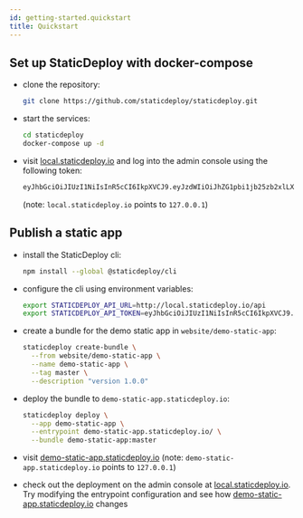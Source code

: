 ```yaml
---
id: getting-started.quickstart
title: Quickstart
---
```


## Set up StaticDeploy with docker-compose

* clone the repository:

  ```sh
  git clone https://github.com/staticdeploy/staticdeploy.git
  ```

* start the services:

  ```sh
  cd staticdeploy
  docker-compose up -d
  ```

* visit [local.staticdeploy.io](http://local.staticdeploy.io) and log into the
  admin console using the following token:

  ```sh
  eyJhbGciOiJIUzI1NiIsInR5cCI6IkpXVCJ9.eyJzdWIiOiJhZG1pbi1jb25zb2xlLXVzZXIifQ.yGQzbu3CAIGuxnEhEAKrqv9W8cXuBiCnPIwN_kmmzlQ
  ```

  (note: `local.staticdeploy.io` points to `127.0.0.1`)

## Publish a static app

* install the StaticDeploy cli:

  ```sh
  npm install --global @staticdeploy/cli
  ```

* configure the cli using environment variables:

  ```sh
  export STATICDEPLOY_API_URL=http://local.staticdeploy.io/api
  export STATICDEPLOY_API_TOKEN=eyJhbGciOiJIUzI1NiIsInR5cCI6IkpXVCJ9.eyJzdWIiOiJjbGktdXNlciJ9.5Afzq7hN9GoLzlKCJwxGpi1RnQeCSF705vRxuqXPZkU
  ```

* create a bundle for the demo static app in `website/demo-static-app`:

  ```sh
  staticdeploy create-bundle \
    --from website/demo-static-app \
    --name demo-static-app \
    --tag master \
    --description "version 1.0.0"
  ```

* deploy the bundle to `demo-static-app.staticdeploy.io`:

  ```sh
  staticdeploy deploy \
    --app demo-static-app \
    --entrypoint demo-static-app.staticdeploy.io/ \
    --bundle demo-static-app:master
  ```

* visit
  [demo-static-app.staticdeploy.io](http://demo-static-app.staticdeploy.io)
  (note: `demo-static-app.staticdeploy.io` points to `127.0.0.1`)

* check out the deployment on the admin console at
  [local.staticdeploy.io](http://local.staticdeploy.io). Try modifying the
  entrypoint configuration and see how
  [demo-static-app.staticdeploy.io](http://demo-static-app.staticdeploy.io)
  changes
